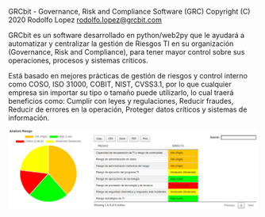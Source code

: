 GRCbit - Governance, Risk and Compliance Software (GRC)
Copyright (C) 2020 Rodolfo Lopez
rodolfo.lopez@grcbit.com

GRCbit es un software desarrollado en python/web2py que le ayudará a automatizar y centralizar la gestión de Riesgos TI en su organización (Governance, Risk and Compliance), para tener mayor control sobre sus operaciones, procesos y sistemas críticos.

Está basado en mejores prácticas de gestión de riesgos y control interno como COSO, ISO 31000, COBIT, NIST, CVSS3.1, por lo que cualquier empresa sin importar su tipo o tamaño puede utilizarlo, lo cual traerá beneficios como: Cumplir con leyes y regulaciones, Reducir fraudes, Reducir de errores en la operación, Proteger datos críticos y sistemas de información.

![](grc1.png)
